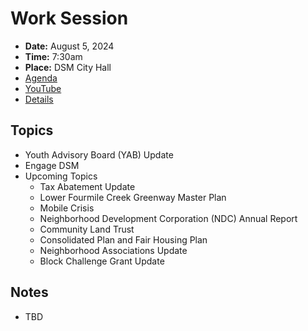 # Work Session

- **Date:** August 5, 2024
- **Time:** 7:30am
- **Place:** DSM City Hall
- [Agenda](https://councildocs.dsm.city/agendas/2024/20240805CouncilWorkSession.pdf)
- [YouTube](https://www.youtube.com/watch?v=6knGBPQsGdY)
- [Details](https://www.dsm.city/citycouncil_detail_T60_R2910.php)

## Topics

- Youth Advisory Board (YAB) Update
- Engage DSM 
- Upcoming Topics
    - Tax Abatement Update
    - Lower Fourmile Creek Greenway Master Plan
    - Mobile Crisis
    - Neighborhood Development Corporation (NDC) Annual Report
    - Community Land Trust
    - Consolidated Plan and Fair Housing Plan
    - Neighborhood Associations Update
    - Block Challenge Grant Update 

## Notes

- TBD
